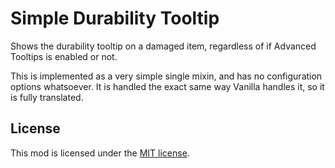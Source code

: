 # Simple Durability Tooltip

Shows the durability tooltip on a damaged item, regardless of if Advanced Tooltips is enabled or not.

This is implemented as a very simple single mixin, and has no configuration options whatsoever. It is handled the exact same way Vanilla handles it, so it is fully translated.

## License

This mod is licensed under the [MIT license](./LICENSE.md).
